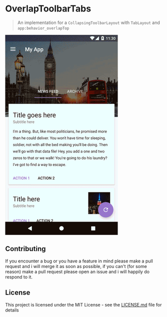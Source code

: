 # OverlapToolbarTabs
> An implementation for a `CollapsingToolbarLayout` with `TabLayout` and `app:behavior_overlapTop`

![example](https://raw.githubusercontent.com/mohakapt/OverlapToolbarTabs/master/images/example.gif)

## Contributing
If you encounter a bug or you have a feature in mind please make a pull request and i will merge it as soon as possible, if you can't (for some reason) make a pull request please open an issue and i will happily do respond to it.


## License
This project is licensed under the MIT License - see the [LICENSE.md](https://github.com/mohakapt/react-native-js-tableview/blob/master/LICENSE) file for details
